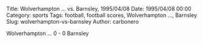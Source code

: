 Title: Wolverhampton … vs. Barnsley, 1995/04/08
Date: 1995/04/08 00:00
Category: sports
Tags: football, football scores, Wolverhampton …, Barnsley
Slug: wolverhampton-vs-barnsley
Author: carbonero


Wolverhampton … 0 - 0 Barnsley
